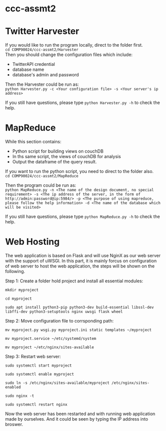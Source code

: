 # ccc-assmt2

# Twitter Harvester
If you would like to run the program locally, direct to the folder first.  
`cd COMP90024/ccc-assmt2/Harvester`   
Then you should change the configuration files which include:  
- TwitterAPI credential
- database name
- database's admin and password  

Then the Harvester could be run as:  
`python Harvester.py -c <Your configuration file> -s <Your server's ip address>`  

If you still have questions, please type `python Harvester.py -h` to check the help.

# MapReduce
While this section contains:
- Python script for building views on couchDB
- In ths same script, the views of couchDB for analysis
- Output the dataframe of the query result.  

If you want to run the python script, you need to direct to the folder also.  
`cd COMP90024/ccc-assmt2/MapReduce` 

Then the program could be run as:  
`python MapReduce.py -n <The name of the design document, no special requirement> -s <The ip address of the server, in the form of http://admin:password@ip:5984/> -p <The purpose of using mapreduce, please follow the help information> -d <The name of the database which will be visited>`  

If you still have questions, please type `python MapReduce.py -h` to check the help.

# Web Hosting
The web application is based on Flask and will use NginX as our web server with the support of uWSGI.
In this part, it is mainly forcus on configuration of web server to host the web application, the steps will be shown on the following.

Step 1: Create a folder hold project and install all essential modules:

`mkdir myproject`

`cd myproject`

`sudo apt install python3-pip python3-dev build-essential libssl-dev libffi-dev python3-setuptools nginx uwsgi flask wheel`

Step 2: Move configuration file to corrsponding path:

`mv myproject.py wsgi.py myproject.ini static templates ~/myproject`

`mv myproject.service ~/etc/systemd/system`

`mv myproject ~/etc/nginx/sites-available`

Step 3: Restart web server:

`sudo systemctl start myproject`

`sudo systemctl enable myproject`

`sudo ln -s /etc/nginx/sites-available/myproject /etc/nginx/sites-enabled`

`sudo nginx -t`

`sudo systemctl restart nginx`

Now the web server has been restarted and with running web application made by ourselves. And it could be seen by typing the IP address into broswer.
